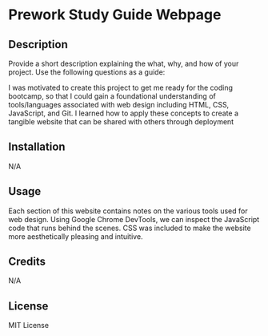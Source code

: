 # Prework Study Guide Webpage

## Description

Provide a short description explaining the what, why, and how of your project. Use the following questions as a guide:

I was motivated to create this project to get me ready for the coding bootcamp, so that I could gain a foundational understanding of tools/languages associated with web design including HTML, CSS, JavaScript, and Git. I learned how to apply these concepts to create a tangible website that can be shared with others through deployment

## Installation

N/A

## Usage

Each section of this website contains notes on the various tools used for web design. Using Google Chrome DevTools, we can inspect the JavaScript code that runs behind the scenes. CSS was included to make the website more aesthetically pleasing and intuitive.

## Credits

N/A

## License

MIT License